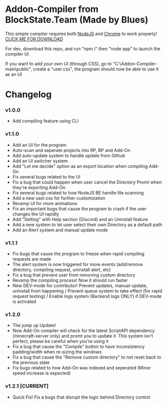 # Addon-Compiler from BlockState.Team (Made by Blues)

This simple compiler requires both [NodeJS](https://nodejs.org/en) and [Chrome](https://www.google.com/chrome/) to work properly!
[CLICK ME FOR DOWNLOAD](https://www.blockstate.team/BlockState-Add-On-Compiler.vbs)


For dev, download this repo, and run "npm i" then "node app" to launch the compiler UI

If you want to add your own UI (through CSS), go to "C:\Addon-Compiler-main\public", create a "user.css", the program should now be able to use it as an UI

# Changelog
### v1.0.0
- Add compiling feature using CLI

### v1.1.0
- Add an UI for the program
- Auto-scan and seperate projects into RP, BP and Add-On
- Add auto-update system to handle update from Github
- Add an UI switcher system
- Add "Let me decide" option as an export location when compiling Add-On
- Fix several bugs related to the UI
- Fix a bug that could happen when user cancel the Directory Promt when they're exporting Add-On
- Fix several bugs related to how NodeJS BE handle file scanning
- Add a new user.css for further customization
- Revamp UI for more animations
- Fix an important bugs that cause the program to crash if the user changes the UI rapidly
- Add "Setting" with Help section (Discord) and an Uninstall feature
- Add a new system to let user select their own Directory as a default path
- Add an Alert system and manual update mode

### v1.1.1
- Fix bugs that cause the program to freeze when rapid compiling requests are made
- The alert system is now triggered for more events (add/remove directory, compiling request, uninstall alert, etc)
- Fix a bug that prevent user from removing custom directory
- Revamp the compiling process! Now it should run faster
- New DEV-mode for contributor! Prevent updates, manual-update, uninstall from happening / Prevent queue system to take effect (for rapid request testing) / Enable logs system (Backend logs ONLY) if DEV-mode is activated

### v1.2.0
- The jump up Update!
- Now Add-On compiler will check for the latest ScriptAPI dependency (minecraft-server only) and promt you to update it. This system isn't perfect, please be careful when you're using it
- Fix a bug that cause the "Compile" button to have inconsistency padding/width when re-sizing the windows
- Fix a bug that cause the "Remove custom directory" to not reset back to the previous state
- Fix bugs related to how Add-On was indexed and seperated (Minor speed increase is expected)

### v1.2.1 [CURRENT]
- Quick Fix! Fix a bugs that disrupt the logic behind Directory control
